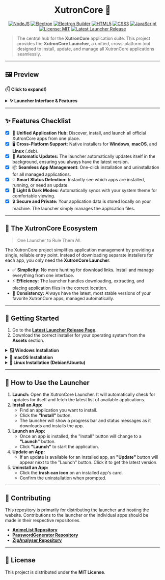 <div align="center">

# XutronCore 🚀

</div>

<p align="center">
  <!-- Tech Stack Badges -->
  <a href="https://nodejs.org/"><img src="https://img.shields.io/badge/Node.js-43853D?style=for-the-badge&logo=node.js&logoColor=white" alt="NodeJS"></a>
  <a href="https://www.electronjs.org/"><img src="https://img.shields.io/badge/Electron-28.1.0-%2347848F.svg?style=for-the-badge&logo=electron&logoColor=white" alt="Electron"></a>
  <a href="https://www.electron.build/"><img src="https://img.shields.io/badge/Electron%20Builder-24.9.1-%239B59B6.svg?style=for-the-badge&logo=electron&logoColor=white" alt="Electron Builder"></a>
  <a href="https://developer.mozilla.org/en-US/docs/Web/Guide/HTML/HTML5"><img src="https://img.shields.io/badge/HTML5-%23E34F26.svg?style=for-the-badge&logo=html5&logoColor=white" alt="HTML5"></a>
  <a href="https://developer.mozilla.org/en-US/docs/Web/CSS"><img src="https://img.shields.io/badge/CSS3-%231572B6.svg?style=for-the-badge&logo=css3&logoColor=white" alt="CSS3"></a>
  <a href="https://developer.mozilla.org/en-US/docs/Web/JavaScript"><img src="https://img.shields.io/badge/JavaScript-%23F7DF1E.svg?style=for-the-badge&logo=javascript&logoColor=black" alt="JavaScript"></a>
  <!-- License & Release Badges -->
  <a href="https://opensource.org/licenses/MIT"><img src="https://img.shields.io/badge/License-MIT-yellow.svg?style=for-the-badge" alt="License: MIT"></a>
  <a href="https://github.com/iamplayerexe/xutroncore/releases"><img src="https://img.shields.io/github/v/release/iamplayerexe/xutroncore?style=for-the-badge" alt="Latest Launcher Release"></a>
</p>

> The central hub for the **XutronCore** application suite. This project provides the **XutronCore Launcher**, a unified, cross-platform tool designed to install, update, and manage all XutronCore applications seamlessly.

---

## 🖼️ Preview

**(👇 Click to expand!)**

<details>
  <summary><strong>✨ Launcher Interface & Features</strong></summary>
  <br/>
  <p align="center">
    <em>The main launcher interface, showing available and installed applications.</em><br/>
    <!-- TODO: Replace with a screenshot of your launcher's main screen -->
    <img src="URL_TO_YOUR_LAUNCHER_SCREENSHOT_1.png" alt="Main Launcher Interface" width="750">
    <br/><br/>
    <em>Demonstration of the installation process for an application.</em><br/>
    <!-- TODO: Replace with a screenshot or GIF of the installation progress bar -->
    <img src="URL_TO_YOUR_LAUNCHER_SCREENSHOT_2.png" alt="App Installation" width="750">
  </p>
</details>

---

## ✨ Features Checklist

-   [x] 🚀 **Unified Application Hub:** Discover, install, and launch all official XutronCore apps from one place.
-   [x] 🖥️ **Cross-Platform Support:** Native installers for **Windows**, **macOS**, and **Linux** (.deb).
-   [x] 🔄 **Automatic Updates:** The launcher automatically updates itself in the background, ensuring you always have the latest version.
-   [x] 📦 **Seamless App Management:** One-click installation and uninstallation for all managed applications.
-   [x] 💡 **Smart Status Detection:** Instantly see which apps are installed, running, or need an update.
-   [x] 🎨 **Light & Dark Modes:** Automatically syncs with your system theme for comfortable viewing.
-   [x] 🔒 **Secure and Private:** Your application data is stored locally on your machine. The launcher simply manages the application files.

---

## 🎯 The XutronCore Ecosystem

> One Launcher to Rule Them All.

The XutronCore project simplifies application management by providing a single, reliable entry point. Instead of downloading separate installers for each app, you only need the **XutronCore Launcher**.

*   ✅ **Simplicity:** No more hunting for download links. Install and manage everything from one interface.
*   ⚡ **Efficiency:** The launcher handles downloading, extracting, and placing application files in the correct location.
*   🔧 **Consistency:** Always have the latest, most stable versions of your favorite XutronCore apps, managed automatically.

---

## 🚀 Getting Started

1.  Go to the **[Latest Launcher Release Page](https://github.com/iamplayerexe/xutroncore/releases/latest)**.
2.  Download the correct installer for your operating system from the **Assets** section.

<details>
  <summary><strong>🪟 Windows Installation</strong></summary>
  <br/>
  <ol>
    <li>Download the file ending in <code>Setup.exe</code> (e.g., <code>XutronCore Launcher Setup 1.0.3.exe</code>).</li>
    <li>Run the installer. You may be prompted to choose an installation directory.</li>
    <li>⚠️ <strong>Windows SmartScreen:</strong> If a warning appears, click "More info" → "Run anyway". This is standard for applications not signed with an expensive code-signing certificate.</li>
    <li>Launch **XutronCore Launcher** from your Start Menu or Desktop!</li>
  </ol>
</details>

<details>
  <summary><strong>🍎 macOS Installation</strong></summary>
  <br/>
  <ol>
    <li>Download the file ending in <code>.dmg</code>.</li>
    <li>Open the <code>.dmg</code> file. A new window will appear.</li>
    <li>Drag the **XutronCore Launcher** app icon into your **Applications** folder shortcut within that window.</li>
    <li>⚠️ <strong>First Launch:</strong> You may need to <strong>right-click</strong> the app icon in your Applications folder and select <strong>"Open"</strong>. If a warning appears, click the "Open" button on the dialog to proceed. You only need to do this once.</li>
    <li>Launch the app normally from then on!</li>
  </ol>
</details>

<details>
  <summary><strong>🐧 Linux Installation (Debian/Ubuntu)</strong></summary>
  <br/>
  <ol>
    <li>Download the file ending in <code>.deb</code>.</li>
    <li><strong>To Install (GUI):</strong> Double-click the downloaded <code>.deb</code> file to open it with your system's software installer (like GDebi or Ubuntu Software) and click "Install".</li>
    <li><strong>To Install (Terminal):</strong>
        <ul>
            <li>Navigate to your Downloads folder: <code>cd ~/Downloads</code></li>
            <li>Run the installation command: <code>sudo dpkg -i XutronCore-Launcher-*.deb</code></li>
            <li>If you encounter dependency errors, run: <code>sudo apt-get install -f</code></li>
        </ul>
    </li>
    <li>Launch the app from your application menu.</li>
  </ol>
</details>

---

## 📖 How to Use the Launcher

1.  **Launch:** Open the XutronCore Launcher. It will automatically check for updates for itself and fetch the latest list of available applications.
2.  **Install an App:**
    *   Find an application you want to install.
    *   Click the **"Install"** button.
    *   The launcher will show a progress bar and status messages as it downloads and installs the app.
3.  **Launch an App:**
    *   Once an app is installed, the "Install" button will change to a **"Launch"** button.
    *   Click **"Launch"** to start the application.
4.  **Update an App:**
    *   If an update is available for an installed app, an **"Update"** button will appear next to the "Launch" button. Click it to get the latest version.
5.  **Uninstall an App:**
    *   Click the **trash can icon** on an installed app's card.
    *   Confirm the uninstallation when prompted.

---

## 🤝 Contributing

This repository is primarily for distributing the launcher and hosting the website. Contributions to the launcher or the individual apps should be made in their respective repositories.

*   **[AnimeList Repository](https://github.com/iamplayerexe/animelist)**
*   **[PasswordGenerator Repository](https://github.com/iamplayerexe/password_generator)**
*   **[ZipAnalyser Repository](https://github.com/iamplayerexe/zip_analyser)**

---

## 📜 License

This project is distributed under the **MIT License**.